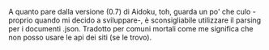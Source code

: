 A quanto pare dalla versione (0.7) di Aidoku, toh, guarda un po' che culo -proprio quando mi decido a sviluppare-, è sconsigliabile utilizzare il parsing per i documenti .json.
Tradotto per comuni mortali come me significa che non posso usare le api dei siti (se le trovo).
